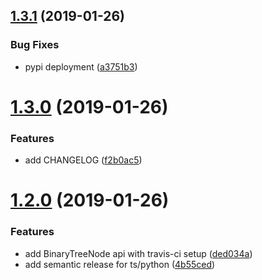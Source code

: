## [1.3.1](https://github.com/justindujardin/mathtastic/compare/v1.3.0...v1.3.1) (2019-01-26)


### Bug Fixes

* pypi deployment ([a3751b3](https://github.com/justindujardin/mathtastic/commit/a3751b3))

# [1.3.0](https://github.com/justindujardin/mathtastic/compare/v1.2.0...v1.3.0) (2019-01-26)


### Features

* add CHANGELOG ([f2b0ac5](https://github.com/justindujardin/mathtastic/commit/f2b0ac5))

# [1.2.0](https://github.com/justindujardin/mathtastic/compare/v1.1.0...v1.2.0) (2019-01-26)


### Features

* add BinaryTreeNode api with travis-ci setup ([ded034a](https://github.com/justindujardin/mathtastic/commit/ded034a))
* add semantic release for ts/python ([4b55ced](https://github.com/justindujardin/mathtastic/commit/4b55ced))
